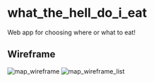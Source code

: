 # what_the_hell_do_i_eat
Web app for choosing where or what to eat!

## Wireframe
![map_wireframe](https://user-images.githubusercontent.com/32290174/158068098-857f71ff-e88f-4090-a408-16cfd16b484a.png)
![map_wireframe_list](https://user-images.githubusercontent.com/32290174/158068492-91a597b8-6060-4829-a60e-55f0178ae2a1.png)
